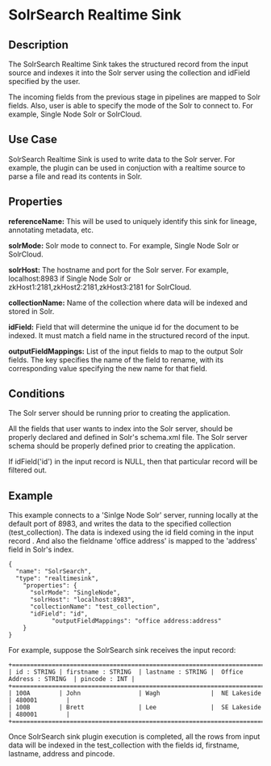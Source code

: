 # SolrSearch Realtime Sink


Description
-----------
The SolrSearch Realtime Sink takes the structured record from the input source and indexes it into the Solr server
using the collection and idField specified by the user.

The incoming fields from the previous stage in pipelines are mapped to Solr fields. Also, user is able to specify the
mode of the Solr to connect to. For example, Single Node Solr or SolrCloud.

Use Case
--------
SolrSearch Realtime Sink is used to write data to the Solr server. For example, the plugin can be used in conjuction
with a realtime source to parse a file and read its contents in Solr.

Properties
----------
**referenceName:** This will be used to uniquely identify this sink for lineage, annotating metadata, etc.

**solrMode:** Solr mode to connect to. For example, Single Node Solr or SolrCloud.

**solrHost:** The hostname and port for the Solr server. For example, localhost:8983 if Single Node Solr or
zkHost1:2181,zkHost2:2181,zkHost3:2181 for SolrCloud.

**collectionName:** Name of the collection where data will be indexed and stored in Solr.

**idField:** Field that will determine the unique id for the document to be indexed. It must match a field name
in the structured record of the input.

**outputFieldMappings:** List of the input fields to map to the output Solr fields. The key specifies the name of the
field to rename, with its corresponding value specifying the new name for that field.

Conditions
----------
The Solr server should be running prior to creating the application.

All the fields that user wants to index into the Solr server, should be properly declared and defined in Solr's
schema.xml file. The Solr server schema should be properly defined prior to creating the application.

If idField('id') in the input record is NULL, then that particular record will be filtered out.

Example
-------
This example connects to a 'Sinlge Node Solr' server, running locally at the default port of 8983, and writes the
data to the specified collection (test_collection). The data is indexed using the id field coming in the input record
. And also the fieldname 'office address' is mapped to the 'address' field in Solr's index.

    {
      "name": "SolrSearch",
      "type": "realtimesink",
        "properties": {
          "solrMode": "SingleNode",
          "solrHost": "localhost:8983",
          "collectionName": "test_collection",
          "idField": "id",
			    "outputFieldMappings": "office address:address"
        }
    }

For example, suppose the SolrSearch sink receives the input record:

    +===================================================================================================+
    | id : STRING | firstname : STRING  | lastname : STRING |  Office Address : STRING  | pincode : INT |
    +===================================================================================================+
    | 100A        | John                | Wagh              |  NE Lakeside              | 480001        |
    | 100B        | Brett               | Lee               |  SE Lakeside              | 480001        |
    +===================================================================================================+

 Once SolrSearch sink plugin execution is completed, all the rows from input data will be indexed in the
 test_collection with the fields id, firstname, lastname, address and pincode.